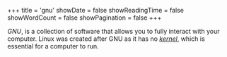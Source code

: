 +++
title = 'gnu'
showDate = false
showReadingTime = false
showWordCount = false
showPagination = false
+++

_GNU_, is a collection of software that allows you to fully interact with your computer. Linux was created after GNU as it has no [_kernel_](/arch-install-guide/glossary/kernel), which is essential for a computer to run.